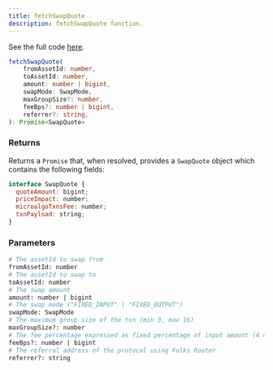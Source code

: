 ```yaml
---
title: fetchSwapQuote
description: fetchSwapQuote function.
---
```


See the full code [here](https://github.com/Folks-Finance/folks-router/blob/js-sdk-readme/packages/folks-router-js-sdk/src/FolksRouterClient.ts#L24).

```ts
fetchSwapQuote(
    fromAssetId: number,
    toAssetId: number,
    amount: number | bigint,
    swapMode: SwapMode,
    maxGroupSize?: number,
    feeBps?: number | bigint,
    referrer?: string,
): Promise<SwapQuote>
```

### Returns

Returns a `Promise` that, when resolved, provides a `SwapQuote` object which contains the following fields:

```js
interface SwapQuote {
  quoteAmount: bigint;
  priceImpact: number;
  microalgoTxnsFee: number;
  txnPayload: string;
}
```

### Parameters

```sh
# The assetId to swap from
fromAssetId: number
# The assetId to swap to
toAssetId: number
# The swap amount
amount: number | bigint
# The swap mode ("FIXED_INPUT" | "FIXED_OUTPUT")
swapMode: SwapMode
# The maximum group size of the txn (min 3, max 16)
maxGroupSize?: number
# The fee percentage expressed as fixed percentage of input amount (4 d.p)
feeBps?: number | bigint
# The referral address of the protocol using Folks Router
referrer?: string
```
